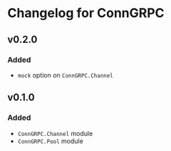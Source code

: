 # Changelog for ConnGRPC

## v0.2.0

### Added

- `mock` option on `ConnGRPC.Channel`


## v0.1.0

### Added

- `ConnGRPC.Channel` module
- `ConnGRPC.Pool` module
